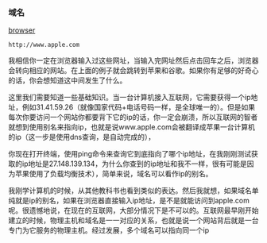 ### 域名

[browser]()

    http://www.apple.com

我相信你一定在浏览器输入过这些网址，当输入完网址然后点击回车之后，浏览器会转向相应的网站。在上面的例子就会跳转到苹果和谷歌。如果你有足够的好奇心的话，你会想知道这中间发生了什么。

这里我们需要知道一些基础知识。当一台计算机接入互联网，它需要获得一个ip地址，例如31.41.59.26（就像国家代码+电话号码一样，是全球唯一的）。但是如果每次你要访问一个网站你都要背下它的ip的话，你一定会崩溃，所以互联网的智者就想到使用别名来指向ip，也就是说www.apple.com会被翻译成苹果一台计算机的ip（这一步是使用dns查询，是自动完成的），

你现在打开终端，使用ping命令来查询它到底指向了哪个ip地址，在我刚刚测试获取的ip地址是27.148.139.134，为什么你查到的ip地址和我不一样，很有可能是因为苹果使用了负载均衡技术），简单来说，域名可以看作ip的别名。

我刚学计算机的时候，从其他教科书也看到类似的表达。然后我就想，如果域名单纯就是ip的别名，如果在浏览器直接输入ip地址，是不是就能访问到apple.com呢。很遗憾地说，在现在的互联网，大部分情况下是不可以的。互联网最早刚开始建立的时候，物理主机和域名是一一对应的关系，也就是说一个网站背后就是一台专门为它服务的物理主机。经过发展，多个域名可以指向同一个ip

